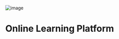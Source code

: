 ![image](https://github.com/user-attachments/assets/d600b46e-5004-41d0-8e6d-77a302e5dc7b)

# Online Learning Platform 
